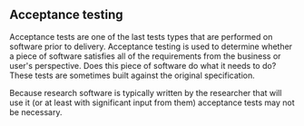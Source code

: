 ## Acceptance testing

Acceptance tests are one of the last tests types that are performed on software prior to delivery. 
Acceptance testing is used to determine whether a piece of software satisfies all of the requirements from the business or user's perspective. 
Does this piece of software do what it needs to do? 
These tests are sometimes built against the original specification.

Because research software is typically written by the researcher that will use it (or at least with significant input from them) acceptance tests may not be necessary.
